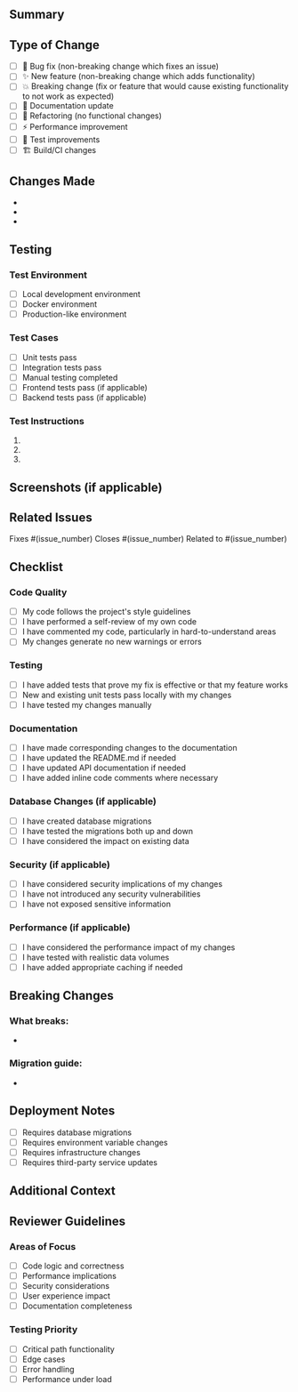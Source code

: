 ## Summary

<!-- Provide a brief description of the changes in this PR -->

## Type of Change

<!-- Mark the relevant option with an "x" -->

- [ ] 🐛 Bug fix (non-breaking change which fixes an issue)
- [ ] ✨ New feature (non-breaking change which adds functionality)
- [ ] 💥 Breaking change (fix or feature that would cause existing functionality to not work as expected)
- [ ] 📖 Documentation update
- [ ] 🔧 Refactoring (no functional changes)
- [ ] ⚡ Performance improvement
- [ ] 🧪 Test improvements
- [ ] 🏗️ Build/CI changes

## Changes Made

<!-- Describe what changes were made. Use bullet points for clarity -->

- 
- 
- 

## Testing

<!-- Describe the tests that you ran to verify your changes -->

### Test Environment
- [ ] Local development environment
- [ ] Docker environment
- [ ] Production-like environment

### Test Cases
- [ ] Unit tests pass
- [ ] Integration tests pass
- [ ] Manual testing completed
- [ ] Frontend tests pass (if applicable)
- [ ] Backend tests pass (if applicable)

### Test Instructions
<!-- Provide steps for reviewers to test your changes -->

1. 
2. 
3. 

## Screenshots (if applicable)

<!-- Add screenshots to help explain your changes -->

## Related Issues

<!-- Link to any related issues -->

Fixes #(issue_number)
Closes #(issue_number)
Related to #(issue_number)

## Checklist

<!-- Mark completed items with an "x" -->

### Code Quality
- [ ] My code follows the project's style guidelines
- [ ] I have performed a self-review of my own code
- [ ] I have commented my code, particularly in hard-to-understand areas
- [ ] My changes generate no new warnings or errors

### Testing
- [ ] I have added tests that prove my fix is effective or that my feature works
- [ ] New and existing unit tests pass locally with my changes
- [ ] I have tested my changes manually

### Documentation
- [ ] I have made corresponding changes to the documentation
- [ ] I have updated the README.md if needed
- [ ] I have updated API documentation if needed
- [ ] I have added inline code comments where necessary

### Database Changes (if applicable)
- [ ] I have created database migrations
- [ ] I have tested the migrations both up and down
- [ ] I have considered the impact on existing data

### Security (if applicable)
- [ ] I have considered security implications of my changes
- [ ] I have not introduced any security vulnerabilities
- [ ] I have not exposed sensitive information

### Performance (if applicable)
- [ ] I have considered the performance impact of my changes
- [ ] I have tested with realistic data volumes
- [ ] I have added appropriate caching if needed

## Breaking Changes

<!-- If this is a breaking change, describe what breaks and migration path -->

### What breaks:
- 

### Migration guide:
- 

## Deployment Notes

<!-- Any special deployment considerations -->

- [ ] Requires database migrations
- [ ] Requires environment variable changes
- [ ] Requires infrastructure changes
- [ ] Requires third-party service updates

## Additional Context

<!-- Add any other context about the pull request here -->

## Reviewer Guidelines

<!-- Help reviewers understand what to focus on -->

### Areas of Focus
- [ ] Code logic and correctness
- [ ] Performance implications
- [ ] Security considerations
- [ ] User experience impact
- [ ] Documentation completeness

### Testing Priority
- [ ] Critical path functionality
- [ ] Edge cases
- [ ] Error handling
- [ ] Performance under load